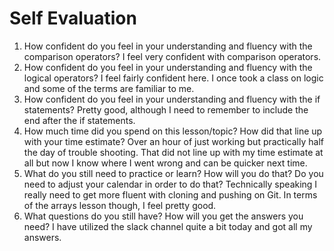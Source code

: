 # Self Evaluation

1. How confident do you feel in your understanding and fluency with the comparison operators?
I feel very confident with comparison operators.
1. How confident do you feel in your understanding and fluency with the logical operators?
I feel fairly confident here. I once took a class on logic and some of the terms are familiar to me.
1. How confident do you feel in your understanding and fluency with the if statements?
Pretty good, although I need to remember to include the end after the if statements.
1. How much time did you spend on this lesson/topic? How did that line up with your time estimate?
Over an hour of just working but practically half the day of trouble shooting. That did not line up with my time estimate at all but now I know where I went wrong and can be quicker next time. 
1. What do you still need to practice or learn? How will you do that? Do you need to adjust your calendar in order to do that?
Technically speaking I really need to get more fluent with cloning and pushing on Git. In terms of the arrays lesson though, I feel pretty good.
1. What questions do you still have? How will you get the answers you need?
I have utilized the slack channel quite a bit today and got all my answers.
